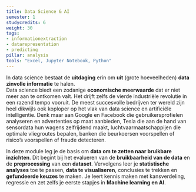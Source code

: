 ```yaml
---
title: Data Science & AI
semester: 1
studycredits: 6
weight: 30
tags: 
- informationextraction
- datarepresentation
- predicting
pillar: analysis
tools: "Excel, Jupyter Notebook, Python"
---
```

In data science bestaat de **uitdaging** erin om **uit** (grote hoeveelheden) **data zinvolle informatie** te halen.<br>Data science biedt een zodanige **economische meerwaarde** dat er niet meer aan te ontkomen valt. Het drijft zelfs de vierde industriële revolutie in een razend tempo vooruit. De meest succesvolle bedrijven ter wereld zijn heel dikwijls ook koploper op het vlak van data science en artificiële intelligentie. Denk maar aan Google en Facebook die gebruikersprofielen analyseren en advertenties op maat aanbieden, Tesla die aan de hand van sensordata hun wagens zelfrijdend maakt, luchtvaarmaatschappijen die optimale vliegroutes bepalen, banken die beurkoersen voorspellen of risico’s voorspellen of fraude detecteren.

In deze module leg je de basis om **data om te zetten naar bruikbare inzichten**. Dit begint bij het evalueren van de **bruikbaarheid van de data** en de **preprocessing** van een **dataset**. Vervolgens leer je **statistische analyses** toe te passen, **data te visualiseren**, conclusies te trekken en **gefundeerde keuzes** te maken. Je leert kennis maken met kansverdeling, regressie en zet zelfs je eerste stapjes in **Machine learning en AI**.

